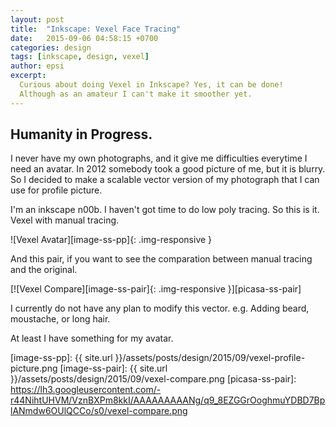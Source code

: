 ```yaml
---
layout: post
title:  "Inkscape: Vexel Face Tracing"
date:   2015-09-06 04:58:15 +0700
categories: design
tags: [inkscape, design, vexel]
author: epsi
excerpt:
  Curious about doing Vexel in Inkscape? Yes, it can be done!
  Although as an amateur I can't make it smoother yet.
---
```


## Humanity in Progress.

I never have my own photographs, and it give me difficulties everytime I need an avatar. In 2012 somebody took a good picture of me, but it is blurry. So I decided to make a scalable vector version of my photograph that I can use for profile picture.

I'm an inkscape n00b. I haven't got time to do low poly tracing. So this is it. Vexel with manual tracing.

![Vexel Avatar][image-ss-pp]{: .img-responsive }

And this pair, if you want to see the comparation between manual tracing and the original.

[![Vexel Compare][image-ss-pair]{: .img-responsive }][picasa-ss-pair]

I currently do not have any plan to modify this vector. e.g. Adding beard, moustache, or long hair.

At least I have something for my avatar.



[image-ss-pp]: {{ site.url }}/assets/posts/design/2015/09/vexel-profile-picture.png
[image-ss-pair]: {{ site.url }}/assets/posts/design/2015/09/vexel-compare.png
[picasa-ss-pair]: https://lh3.googleusercontent.com/-r44NihtUHVM/VznBXPm8kkI/AAAAAAAAANg/q9_8EZGGrOoghmuYDBD7BplANmdw6OUlQCCo/s0/vexel-compare.png
